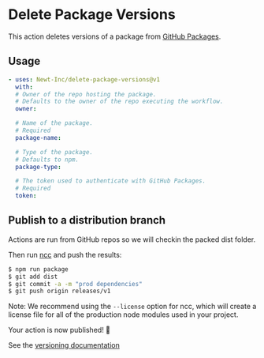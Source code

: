 # Delete Package Versions

This action deletes versions of a package from [GitHub Packages](https://github.com/features/packages).

## Usage

```yaml
- uses: Newt-Inc/delete-package-versions@v1
  with:
  # Owner of the repo hosting the package.
  # Defaults to the owner of the repo executing the workflow.
  owner:

  # Name of the package.
  # Required
  package-name:

  # Type of the package.
  # Defaults to npm.
  package-type:

  # The token used to authenticate with GitHub Packages.
  # Required
  token:
```

## Publish to a distribution branch

Actions are run from GitHub repos so we will checkin the packed dist folder.

Then run [ncc](https://github.com/zeit/ncc) and push the results:

```bash
$ npm run package
$ git add dist
$ git commit -a -m "prod dependencies"
$ git push origin releases/v1
```

Note: We recommend using the `--license` option for ncc, which will create a license file for all of the production node modules used in your project.

Your action is now published! :rocket:

See the [versioning documentation](https://github.com/actions/toolkit/blob/master/docs/action-versioning.md)

